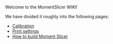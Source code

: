 Welcome to the MomentSlicer WIKI!

We have divided it roughly into the following pages:

* [Calibration](wiki/Calibration)
* [Print settings](wiki/Print-settings)
* [How to build Moment Slicer](wiki/How-to-build)
